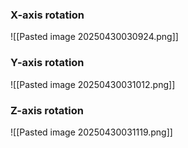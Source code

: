### X-axis rotation
![[Pasted image 20250430030924.png]]

### Y-axis rotation
![[Pasted image 20250430031012.png]]

### Z-axis rotation
![[Pasted image 20250430031119.png]]

